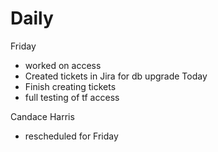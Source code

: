 # Daily
Friday
  - worked on access
  - Created tickets in Jira for db upgrade
Today
  - Finish creating tickets
  - full testing of tf access

Candace Harris
  - rescheduled for Friday
